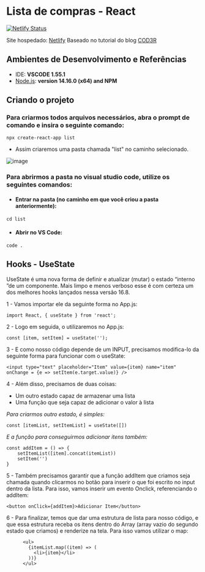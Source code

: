 # Lista de compras - React

[![Netlify Status](https://api.netlify.com/api/v1/badges/58074a7f-679f-4bb0-b97c-0f2c6b055aba/deploy-status)](https://app.netlify.com/sites/listadecomprasreact/deploys)

Site hospedado: [Netlify](https://listadecomprasreact.netlify.app/)
Baseado no tutorial do blog [COD3R](https://blog.cod3r.com.br/utilizando-hooks-usestate/)

## **Ambientes de Desenvolvimento e Referências**

* IDE:    **VSCODE 1.55.1**
* [Node.js](https://nodejs.org/en/):    **version 14.16.0 (x64) and NPM**



## Criando o projeto

### Para criarmos todos arquivos necessários, abra o prompt de comando e insira o seguinte comando:
```
npx create-react-app list
```

* Assim criaremos uma pasta chamada "list" no caminho selecionado.

![image](https://user-images.githubusercontent.com/71887999/114571277-eba77580-9c4c-11eb-89e4-d6e4eb751307.png)

### Para abrirmos a pasta no visual studio code, utilize os seguintes comandos:

* #### Entrar na pasta (no caminho em que você criou a pasta anteriormente):
 ```
 cd list
 ```

* #### Abrir no VS Code:
 ```
 code .
 ```

## Hooks - UseState

UseState é uma nova forma de definir e atualizar (mutar) o estado “interno ”de um componente. Mais limpo e menos verboso esse é com certeza um dos melhores hooks lançados nessa versão 16.8.

1 - Vamos importar ele da seguinte forma no App.js: 
```
import React, { useState } from 'react';
````

2 - Logo em seguida, o utilizaremos no App.js:
```
const [item, setItem] = useState('');
````

3 - E como nosso código depende de um INPUT, precisamos modifica-lo da seguinte forma para funcionar com o useState:
```
<input type="text" placeholder="Item" value={item} name="item" onChange = {e => setItem(e.target.value)} />
````

4 -  Além disso, precisamos de duas coisas:

- Um outro estado capaz de armazenar uma lista
- Uma função que seja capaz de adicionar o valor à lista

*Para criarmos outro estado, é simples:*
```
const [itemList, setItemList] = useState([])
````

*E a função para conseguirmos adicionar itens também:*
```
const addItem = () => {
    setItemList([item].concat(itemList))
    setItem('')
}
````

5 - Também precisamos garantir que a função addItem que criamos seja chamada quando clicarmos no botão para inserir o que foi escrito no input dentro da lista. Para isso, vamos inserir um evento Onclick, referenciando o addItem:
```
<button onClick={addItem}>Adicionar Item</button>
````

6 - Para finalizar, temos que dar uma estrutura de lista para nosso código, e que essa estrutura receba os itens dentro do Array (array vazio do segundo estado que criamos) e renderize na tela. Para isso vamos utilizar o map:
```
      <ul>
        {itemList.map((item) => (
          <li>{item}</li>
        ))}
      </ul>
````
